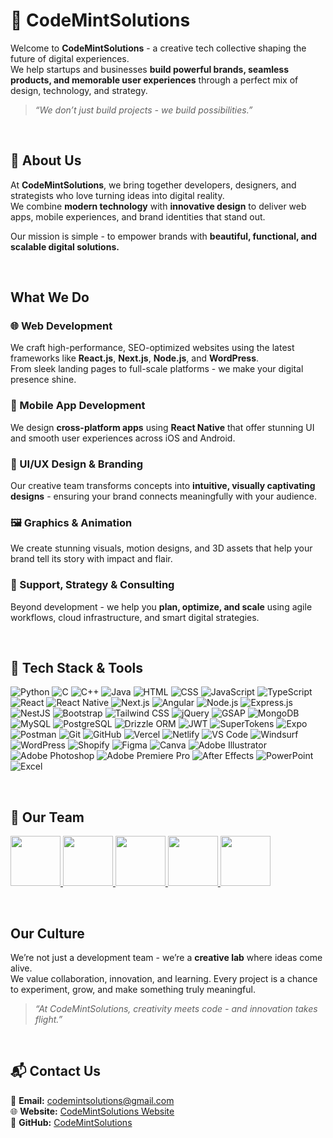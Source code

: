 # 🚀 CodeMintSolutions

Welcome to **CodeMintSolutions** - a creative tech collective shaping the future of digital experiences.  
We help startups and businesses **build powerful brands, seamless products, and memorable user experiences** through a perfect mix of design, technology, and strategy.

> *“We don’t just build projects - we build possibilities.”*

<br />

## 🌟 About Us

At **CodeMintSolutions**, we bring together developers, designers, and strategists who love turning ideas into digital reality.  
We combine **modern technology** with **innovative design** to deliver web apps, mobile experiences, and brand identities that stand out.

Our mission is simple - to empower brands with **beautiful, functional, and scalable digital solutions.**

<br />

## What We Do

### 🌐 Web Development  
We craft high-performance, SEO-optimized websites using the latest frameworks like **React.js**, **Next.js**, **Node.js**, and **WordPress**.  
From sleek landing pages to full-scale platforms - we make your digital presence shine.

### 📱 Mobile App Development  
We design **cross-platform apps** using **React Native** that offer stunning UI and smooth user experiences across iOS and Android.

### 🎨 UI/UX Design & Branding  
Our creative team transforms concepts into **intuitive, visually captivating designs** - ensuring your brand connects meaningfully with your audience.

### 🖼️ Graphics & Animation  
We create stunning visuals, motion designs, and 3D assets that help your brand tell its story with impact and flair.

### 🔧 Support, Strategy & Consulting  
Beyond development - we help you **plan, optimize, and scale** using agile workflows, cloud infrastructure, and smart digital strategies.

<br />

## 🧠 Tech Stack & Tools

<p>
  <img alt="Python" src="https://img.shields.io/badge/-Python-3776AB?style=flat-square&logo=python&logoColor=white" />
  <img alt="C" src="https://img.shields.io/badge/-C-A8B9CC?style=flat-square&logo=c&logoColor=white" />
  <img alt="C++" src="https://img.shields.io/badge/-C++-00599C?style=flat-square&logo=cplusplus&logoColor=white" />
  <img alt="Java" src="https://img.shields.io/badge/-Java-007396?style=flat-square&logo=java&logoColor=white" />
  <img alt="HTML" src="https://img.shields.io/badge/-HTML5-E34F26?style=flat-square&logo=html5&logoColor=white" />
  <img alt="CSS" src="https://img.shields.io/badge/-CSS3-1572B6?style=flat-square&logo=css3&logoColor=white" />
  <img alt="JavaScript" src="https://img.shields.io/badge/-JavaScript-F7DF1E?style=flat-square&logo=javascript&logoColor=black" />
  <img alt="TypeScript" src="https://img.shields.io/badge/-TypeScript-007ACC?style=flat-square&logo=typescript&logoColor=white" />
  
  <img alt="React" src="https://img.shields.io/badge/-React-45b8d8?style=flat-square&logo=react&logoColor=white" />
  <img alt="React Native" src="https://img.shields.io/badge/-React Native-45b8d8?style=flat-square&logo=react&logoColor=white" />
  <img alt="Next.js" src="https://img.shields.io/badge/-Next.js-000000?style=flat-square&logo=nextdotjs&logoColor=white" />
  <img alt="Angular" src="https://img.shields.io/badge/-Angular-DD0031?style=flat-square&logo=angular&logoColor=white" />
  <img alt="Node.js" src="https://img.shields.io/badge/-Node.js-43853d?style=flat-square&logo=node.js&logoColor=white" />
  <img alt="Express.js" src="https://img.shields.io/badge/-Express.js-000000?style=flat-square&logo=express&logoColor=white" />
  <img alt="NestJS" src="https://img.shields.io/badge/-NestJS-E0234E?style=flat-square&logo=nestjs&logoColor=white" />
  
  <img alt="Bootstrap" src="https://img.shields.io/badge/-Bootstrap-7952B3?style=flat-square&logo=bootstrap&logoColor=white" />
  <img alt="Tailwind CSS" src="https://img.shields.io/badge/-Tailwind CSS-38B2AC?style=flat-square&logo=tailwindcss&logoColor=white" />
  <img alt="jQuery" src="https://img.shields.io/badge/-jQuery-0769AD?style=flat-square&logo=jquery&logoColor=white" />
  <img alt="GSAP" src="https://img.shields.io/badge/-GSAP-88CE02?style=flat-square&logo=greensock&logoColor=white" />
  
  <img alt="MongoDB" src="https://img.shields.io/badge/-MongoDB-13aa52?style=flat-square&logo=mongodb&logoColor=white" />
  <img alt="MySQL" src="https://img.shields.io/badge/-MySQL-4479A1?style=flat-square&logo=mysql&logoColor=white" />
  <img alt="PostgreSQL" src="https://img.shields.io/badge/-PostgreSQL-336791?style=flat-square&logo=postgresql&logoColor=white" />
  <img alt="Drizzle ORM" src="https://img.shields.io/badge/-Drizzle ORM-2C3E50?style=flat-square&logo=databricks&logoColor=white" />
  <img alt="JWT" src="https://img.shields.io/badge/-JWT-000000?style=flat-square&logo=jsonwebtokens&logoColor=white" />
  <img alt="SuperTokens" src="https://img.shields.io/badge/-SuperTokens-4761A5?style=flat-square&logoColor=white" />
  
  <img alt="Expo" src="https://img.shields.io/badge/-Expo-000020?style=flat-square&logo=expo&logoColor=white" />
  <img alt="Postman" src="https://img.shields.io/badge/-Postman-FF6C37?style=flat-square&logo=postman&logoColor=white" />
  <img alt="Git" src="https://img.shields.io/badge/-Git-F05032?style=flat-square&logo=git&logoColor=white" />
  <img alt="GitHub" src="https://img.shields.io/badge/-GitHub-181717?style=flat-square&logo=github&logoColor=white" />
  <img alt="Vercel" src="https://img.shields.io/badge/-Vercel-000000?style=flat-square&logo=vercel&logoColor=white" />
  <img alt="Netlify" src="https://img.shields.io/badge/-Netlify-00C7B7?style=flat-square&logo=netlify&logoColor=white" />
  
  <img alt="VS Code" src="https://img.shields.io/badge/-VS Code-007ACC?style=flat-square&logo=visualstudiocode&logoColor=white" />
  <img alt="Windsurf" src="https://img.shields.io/badge/-Windsurf-0078D7?style=flat-square&logo=visualstudio&logoColor=white" />
  
  <img alt="WordPress" src="https://img.shields.io/badge/-WordPress-21759B?style=flat-square&logo=wordpress&logoColor=white" />
  <img alt="Shopify" src="https://img.shields.io/badge/-Shopify-7AB55C?style=flat-square&logo=shopify&logoColor=white" />
  
  <img alt="Figma" src="https://img.shields.io/badge/-Figma-F24E1E?style=flat-square&logo=figma&logoColor=white" />
  <img alt="Canva" src="https://img.shields.io/badge/-Canva-00C4CC?style=flat-square&logo=canva&logoColor=white" />
  <img alt="Adobe Illustrator" src="https://img.shields.io/badge/-Adobe Illustrator-FF9A00?style=flat-square&logo=adobeillustrator&logoColor=white" />
  <img alt="Adobe Photoshop" src="https://img.shields.io/badge/-Adobe Photoshop-31A8FF?style=flat-square&logo=adobephotoshop&logoColor=white" />
  <img alt="Adobe Premiere Pro" src="https://img.shields.io/badge/-Premiere Pro-9999FF?style=flat-square&logo=adobepremierepro&logoColor=white" />
  <img alt="After Effects" src="https://img.shields.io/badge/-After Effects-C49EF5?style=flat-square&logo=adobeaftereffects&logoColor=white" />
  <img alt="PowerPoint" src="https://img.shields.io/badge/-PowerPoint-B7472A?style=flat-square&logo=microsoftpowerpoint&logoColor=white" />
  <img alt="Excel" src="https://img.shields.io/badge/-Excel-217346?style=flat-square&logo=microsoftexcel&logoColor=white" />
</p>

<br />

## 🤝 Our Team

<p align="left">
  <a href="https://github.com/x-darkvanilla-x">
    <img src="https://avatars.githubusercontent.com/u/122479676?v=4" width="80" height="80" />
  </a>
  <a href="https://github.com/vrushal1018">
    <img src="https://i.pinimg.com/1200x/bb/00/fb/bb00fbabd0a58d0bc918cb8bd5664837.jpg" width="80" height="80" />
  </a>
  <a href="https://github.com/BEAST1807">
    <img src="https://i.pinimg.com/736x/b5/fb/bd/b5fbbd50f3aab7abe6335069b03725d3.jpg" width="80" height="80" />
  </a>
  <a href="https://github.com/akshayhydra">
    <img src="https://i.pinimg.com/736x/bc/94/48/bc94487dccc4d9af4de23c9d19b80cde.jpg" width="80" height="80" />
  </a>
  <a href="https://github.com/sakshi18777">
    <img src="https://i.pinimg.com/1200x/b3/13/1a/b3131a9dc6aaf7f22372b971d08554cd.jpg" width="80" height="80" />
  </a>
</p>

<br />

## Our Culture

We’re not just a development team - we’re a **creative lab** where ideas come alive.  
We value collaboration, innovation, and learning. Every project is a chance to experiment, grow, and make something truly meaningful.

> *“At CodeMintSolutions, creativity meets code - and innovation takes flight.”*

<br />

## 📬 Contact Us

📧 **Email:** codemintsolutions@gmail.com  
🌐 **Website:** [CodeMintSolutions Website](https://codemintsolutions.vercel.app/)  
💼 **GitHub:** [CodeMintSolutions](https://github.com/CodeMintSolutions)
